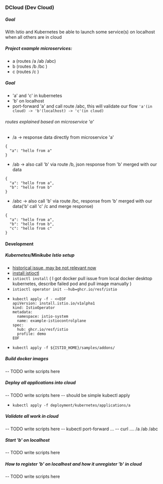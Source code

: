 ### DCloud (Dev Cloud)

##### Goal
With Istio and Kubernetes be able to launch some service(s) on localhost when all others are in cloud

##### Project example microservices:
- a (routes  /a /ab /abc)
- b (routes  /b /bc )
- c (routes  /c )

##### Goal
- 'a' and 'c' in kubernetes
- 'b' on localhost
- port-forward 'a' and call route /abc, this will validate our flow
  ```'a'(in cloud) -> 'b'(localhost) -> 'c'(in cloud)```

###### routes explained based on microservice 'a'
- /a  -> response data directly from microservice 'a'</br>
```
{ 
  "a": "hello from a"
}
```
- /ab -> also call 'b' via route /b, json response from 'b' merged with our data </br>
```
{ 
  "a": "hello from a", 
  "b": "hello from b"
}
```
- /abc -> also call 'b' via route /bc, response from 'b' merged with our data('b' call 'c' /c and merge response) </br>
```
{ 
  "a": "hello from a", 
  "b": "hello from b", 
  "c": "hello from c"
}
```


#### Development

##### Kubernetes/Minikube Istio setup 
- [historical issue, may be not relevant now](https://stackoverflow.com/questions/72073613/istio-installation-failed-apple-silicon-m1)
- [install istioctl](https://istio.io/latest/docs/setup/install/istioctl/)
- ```istioctl install``` ( I got docker pull issue from local docker desktop kubernetes, describe failed pod and pull image manually )
- ```istioctl operator init --hub=ghcr.io/resf/istio```
- ```
  kubectl apply -f - <<EOF
  apiVersion: install.istio.io/v1alpha1
  kind: IstioOperator
  metadata:
    namespace: istio-system
    name: example-istiocontrolplane
  spec:
    hub: ghcr.io/resf/istio
    profile: demo
  EOF
- ```kubectl apply -f ${ISTIO_HOME}/samples/addons/```

##### Build docker images
-- TODO write scripts here

##### Deploy all applications into cloud 
-- TODO write scripts here
-- should be simple kubectl apply
- ```kubectl apply -f deployment/kubernetes/applications/a```

##### Validate all work in cloud
-- TODO write scripts here
-- kubectl port-forward ...
-- curl .... /a /ab /abc

##### Start 'b' on localhost
-- TODO write scripts here

##### How to register 'b' on localhost and how it unregister 'b' in cloud
-- TODO write scripts here


